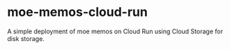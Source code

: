 # moe-memos-cloud-run
A simple deployment of moe memos on Cloud Run using Cloud Storage for disk storage.
